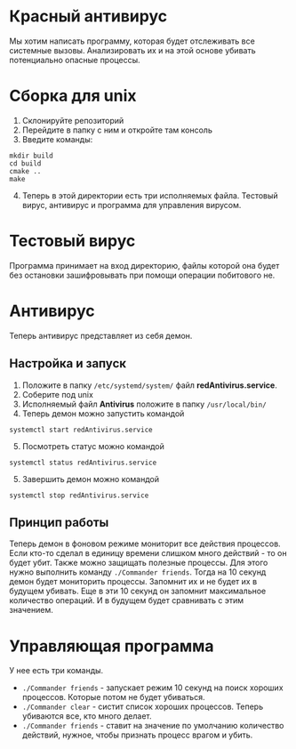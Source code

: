 # Красный антивирус

Мы хотим написать программу, которая будет отслеживать все системные вызовы. Анализировать их и на этой основе убивать потенциально опасные процессы.

# Сборка для unix

1. Склонируйте репозиторий
2. Перейдите в папку с ним и откройте там консоль
3. Введите команды:

```
mkdir build
cd build
cmake ..
make
```

4. Теперь в этой директории есть три исполняемых файла. Тестовый вирус, антивирус и программа для управления вирусом.

# Тестовый вирус

Программа принимает на вход директорию, файлы которой она будет без остановки зашифровывать при помощи операции побитового не.

# Антивирус

Теперь антивирус представляет из себя демон.

## Настройка и запуск

1. Положите в папку ```/etc/systemd/system/``` файл **redAntivirus.service**.
2. Соберите под unix
3. Исполняемый файл **Antivirus** положите в папку ```/usr/local/bin/```
4. Теперь демон можно запустить командой
```
systemctl start redAntivirus.service
```
5. Посмотреть статус можно командой
```
systemctl status redAntivirus.service
```
5. Завершить демон можно командой
```
systemctl stop redAntivirus.service
```

## Принцип работы

Теперь демон в фоновом режиме мониторит все действия процессов. Если кто-то сделал в единицу времени слишком много действий - то он будет убит.
Также можно защищать полезные процессы. Для этого нужно выполнить команду ```./Commander friends```. Тогда на 10 секунд демон будет мониторить
процессы. Запомнит их и не будет их в будущем убивать. Еще в эти 10 секунд он запомнит максимальное количество операций. И в будущем будет сравнивать
с этим значением.

# Управляющая программа

У нее есть три команды.

* ```./Commander friends``` - запускает режим 10 секунд на поиск хороших процессов. Которые потом не будет убиваться.
* ```./Commander clear``` - систит список хороших процессов. Теперь убиваются все, кто много делает.
* ```./Commander friends``` - ставит на значение по умолчанию количество действий, нужное, чтобы признать процесс врагом и убить.
